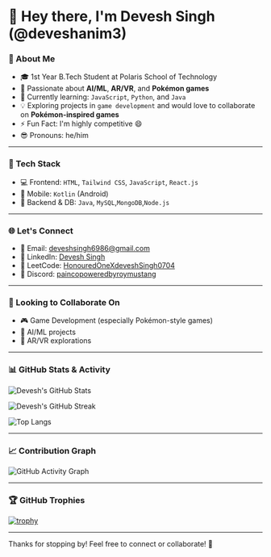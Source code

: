 # 👋 Hey there, I'm Devesh Singh (@deveshanim3)

### 🧠 About Me
- 🎓 1st Year B.Tech Student at Polaris School of Technology  
- 👀 Passionate about **AI/ML**, **AR/VR**, and **Pokémon games**  
- 🌱 Currently learning: `JavaScript`, `Python`, and `Java`  
- 💡 Exploring projects in `game development` and would love to collaborate on **Pokémon-inspired games**  
- ⚡ Fun Fact: I'm highly competitive 😄  
- 😎 Pronouns: he/him

---

### 🔧 Tech Stack
- 💻 Frontend: `HTML`, `Tailwind CSS`, `JavaScript`, `React.js`  
- 📱 Mobile: `Kotlin` (Android)  
- 🧩 Backend & DB: `Java`, `MySQL`,`MongoDB`,`Node.js`  

---

### 🌐 Let's Connect
- 📧 Email: [deveshsingh6986@gmail.com](mailto:deveshsingh6986@gmail.com)  
- 💼 LinkedIn: [Devesh Singh](https://www.linkedin.com/in/devesh-singh-542483318/)  
- 🧩 LeetCode: [HonouredOneXdeveshSingh0704](https://leetcode.com/u/HonouredOneXdeveshSingh0704/)  
- 💬 Discord: [paincopoweredbyroymustang
](https://discord.com/users/720206814972477482)  

---

### 🤝 Looking to Collaborate On
- 🎮 Game Development (especially Pokémon-style games)
- 🤖 AI/ML projects
- 🧠 AR/VR explorations

---

### 📊 GitHub Stats & Activity

![Devesh's GitHub Stats](https://github-readme-stats.vercel.app/api?username=deveshanim3&show_icons=true&theme=tokyonight)

![Devesh's GitHub Streak](https://github-readme-streak-stats.herokuapp.com/?user=deveshanim3&theme=tokyonight)

![Top Langs](https://github-readme-stats.vercel.app/api/top-langs/?username=deveshanim3&layout=compact&theme=tokyonight)

---

### 📈 Contribution Graph

![GitHub Activity Graph](https://github-readme-activity-graph.vercel.app/graph?username=deveshanim3&theme=tokyo-night)

---

### 🏆 GitHub Trophies

[![trophy](https://github-profile-trophy.vercel.app/?username=deveshanim3&theme=tokyonight)](https://github.com/ryo-ma/github-profile-trophy)

---

Thanks for stopping by! Feel free to connect or collaborate! 🚀

